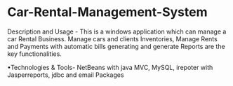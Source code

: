 # Car-Rental-Management-System

Description and Usage - This is a windows application which can manage a car Rental Business. Manage cars and clients Inventories, 
Manage Rents and Payments with automatic bills generating and generate Reports are the key functionalities.

•Technologies & Tools- NetBeans with java MVC, MySQL, irepoter with Jasperreports, jdbc and email Packages
